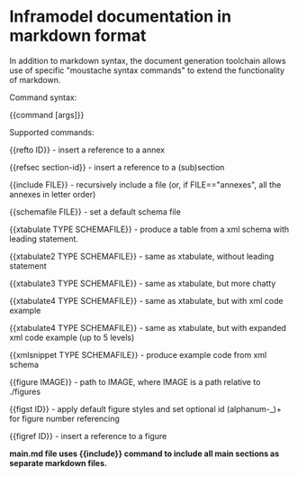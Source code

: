 # Inframodel documentation in markdown format 

In addition to markdown syntax, the document generation toolchain allows use of specific "moustache syntax commands" to extend the functionality of markdown.

Command syntax:

{{command [args]}}

Supported commands:

{{refto ID}} - insert a reference to a annex

{{refsec section-id}} - insert a reference to a (sub)section

{{include FILE}} - recursively include a file (or, if FILE=="annexes", all the annexes in letter order)

{{schemafile FILE}} - set a default schema file

{{xtabulate TYPE SCHEMAFILE}} - produce a table from a xml schema with leading statement.

{{xtabulate2 TYPE SCHEMAFILE}} - same as xtabulate, without leading statement

{{xtabulate3 TYPE SCHEMAFILE}} - same as xtabulate, but more chatty

{{xtabulate4 TYPE SCHEMAFILE}} - same as xtabulate, but with xml code example

{{xtabulate4 TYPE SCHEMAFILE}} - same as xtabulate, but with expanded xml code example (up to 5 levels)

{{xmlsnippet TYPE SCHEMAFILE}} - produce example code from xml schema

{{figure IMAGE}} - path to IMAGE, where IMAGE is a path relative to ./figures

{{figst ID}} - apply default figure styles and set optional id (alphanum-_)+ for figure number referencing

{{figref ID}} - insert a reference to a figure

**main.md file uses {{include}} command to include all main sections as separate markdown files.** 
